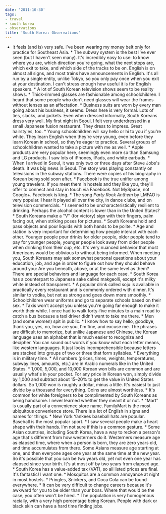 ```yaml
---
date: '2011-10-30'
tags:
- travel
- south korea
- observations
title: 'South Korea: Observations'
---
```


- It feels (and is) very safe. I've been wearing my money belt only for practice for Southeast Asia. * The subway system is the best I've ever seen (but I haven't seen many). It's incredibly easy to use: to know where you are, which direction you're going, what the next stops are, which exit to take, and which side of the tracks to be on. English is on almost all signs, and most trains have announcements in English. It's all run by a single entity, unlike Tokyo, so you only pay once when you exit at your destination. I can't stress enough how useful it is for English speakers. * A lot of South Korean television shows seem to be reality shows. * Thick-rimmed glasses are fashionable among schoolchildren. I heard that some people who don't need glasses will wear the frames without lenses as an affectation. * Business suits are worn by every man going about his business, it seems. Dress here is very formal. Lots of ties, slacks, and jackets. Even when dressed informally, South Koreans dress very well. My first night in Seoul, I felt very underdressed in a small Japanese fusion restaurant. They dress to impress. Great hairstyles, too. * Young schoolchildren will say hello or hi to you if you're white. They learn English when they're very young, even before they learn Korean in school, so they're eager to practice. Several groups of schoolchildren wanted to take a picture with me as well. * Apple products are very popular here, seemingly even more so than Samsung and LG products. I saw lots of iPhones, iPads, and white earbuds. * When I arrived in Seoul, it was only two or three days after Steve Jobs's death. It was big news in Seoul. The story was playing constantly on televisions in the subway stations. There were copies of his biography in Korean being sold soon after. * Facebook is the true unifier among young travelers. If you meet them in hostels and they like you, they'll offer to connect and stay in touch via Facebook. Not MySpace, not Google+. Facebook is king. * The song *Party Rock Anthem* by LMFAO is very popular. I hear it played all over the city, in dance clubs, and on television commercials. * I seemed to be uncharacteristically resilient to drinking. Perhaps the alcohol content is lower than in the United States? * South Koreans make a "V" (for victory) sign with their fingers, palm facing out, when striking poses for pictures. * South Koreans hold and pass objects and pour liquids with both hands to be polite. * Age and station is very important for determining how people interact with each other. Younger people pour drinks for older people, older people tend to pay for younger people, younger people look away from older people when drinking from their cup, etc. It's very nuanced behavior that most Americans would be oblivious to without being informed. When meeting you, South Koreans may ask somewhat personal questions about your education, job, and age in order to figure out how they should behave around you: Are you beneath, above, or at the same level as them? There are special behaviors and language for each case. * South Korea has a counterpart to Japanese sake called makgeolli, except it's milky white instead of transparent. * A popular drink called soju is available in practically every restaurant and is commonly ordered with dinner. It's similar to vodka, but not as strong and goes down more smoothly. * Schoolchildren wear uniforms and go to separate schools based on their sex. * Taxis won't accept you unless you're going far enough to make it worth their while. I once had to walk forty-five minutes to a main road to catch a bus because a taxi driver didn't want to take me there. * Men (and some women) spit in public. * I know how to say hello, goodbye, thank you, yes, no, how are you, I'm fine, and excuse me. The phrases are difficult to memorize, but unlike Japanese and Chinese, the Korean language uses an alphabet that is much easier to recognize and decipher. You can sound out words if you know what each letter means, like western languages. It just looks incomprehensible because letters are stacked into groups of two or three that form syllables. * Everything is in military time. * All numbers (prices, times, weights, temperatures, subway lines, amounts, etc.) are in Arabic numerals like in the United States. * 1,000, 5,000, and 10,000 Korean won bills are common and are usually what's in your pocket. For any price in Korean won, simply divide by 1,000 and subtract about 15–20% to get the value in United States dollars. So 1,000 won is roughly a dollar, minus a little. It's easiest to just divide by a thousand for everything. Coins are almost worthless. * It's common for white foreigners to be complimented by South Koreans as being handsome. I never learned whether they meant it or not. * "Mart" is usually part of a convenience store name. FamilyMart is the most ubiquitous convenience store. There is a lot of English in signs and names for things. * New York Yankees baseball hats are popular. Baseball is the most popular sport. * I saw several people make a heart shape with their hands. I'm not sure if this is a common gesture. * Some Asian countries, including South Korea, have a way to reckon a person's age that's different from how westerners do it. Westerners measure age as elapsed time, where when a person is born, they are zero years old, and time accumulates from there. Some Asians measure age starting at one, and then everyone ages one year at the same time at the new year. So it's possible that you can be two years old, yet not even one year has elapsed since your birth. It's at most off by two years from elapsed age. * South Korea has a value-added tax (VAT), so all listed prices are final. It's fantastic! I want one. * Mosquitos are a common annoyance at night in most hostels. * Pringles, Snickers, and Coca Cola can be found everywhere. * It can be very difficult to change careers because it's awkward for you to be older than your boss. Where that would be the case, you often won't be hired. * The population is very homogenous racially, with a very high percentage being Korean. People with dark or black skin can have a hard time finding jobs.
